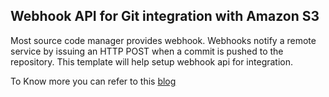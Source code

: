 ## Webhook API for Git integration with Amazon S3
Most source code manager provides webhook. Webhooks notify a remote service by issuing an HTTP POST when a commit is pushed to the repository. This template will help setup webhook api for integration.

To Know more you can refer to this [blog](https://aws.amazon.com/blogs/devops/integrating-git-with-aws-codepipeline/)
